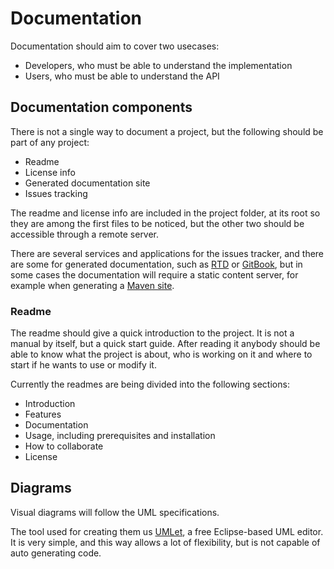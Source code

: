 # Documentation

Documentation should aim to cover two usecases:
* Developers, who must be able to understand the implementation
* Users, who must be able to understand the API

## Documentation components

There is not a single way to document a project, but the following should be part of any project:
* Readme
* License info
* Generated documentation site
* Issues tracking

The readme and license info are included in the project folder, at its root so they are among the first files to be noticed, but the other two should be accessible through a remote server.

There are several services and applications for the issues tracker, and there are some for generated documentation, such as [RTD][rtd] or [GitBook][gitbook], but in some cases the documentation will require a static content server, for example when generating a [Maven site][maven_site].

### Readme

The readme should give a quick introduction to the project. It is not a manual by itself, but a quick start guide. After reading it anybody should be able to know what the project is about, who is working on it and where to start if he wants to use or modify it.

Currently the readmes are being divided into the following sections:

* Introduction
* Features
* Documentation
* Usage, including prerequisites and installation
* How to collaborate
* License

## Diagrams

Visual diagrams will follow the UML specifications.

The tool used for creating them us [UMLet][umlet], a free Eclipse-based UML editor. It is very simple, and this way allows a lot of flexibility, but is not capable of auto generating code.

[gitbook]: https://www.gitbook.com
[maven_site]: https://maven.apache.org/plugins/maven-site-plugin/
[rtd]: https://readthedocs.org/
[umlet]: http://www.umlet.com/